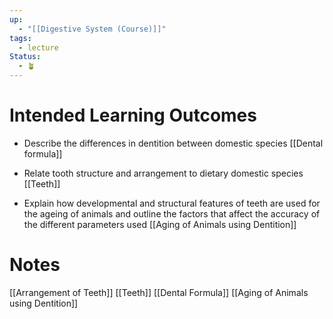 ```yaml
---
up:
  - "[[Digestive System (Course)]]"
tags:
  - lecture
Status:
  - 🪴
---
```

# Intended Learning Outcomes
- Describe the differences in dentition between domestic species
[[Dental formula]]

- Relate tooth structure and arrangement to dietary domestic species
[[Teeth]]

- Explain how developmental and structural features of teeth are used for the ageing of animals and outline the factors that affect the accuracy of the different parameters used
[[Aging of Animals using Dentition]]

# Notes
[[Arrangement of Teeth]]
[[Teeth]]
[[Dental Formula]]
[[Aging of Animals using Dentition]]

